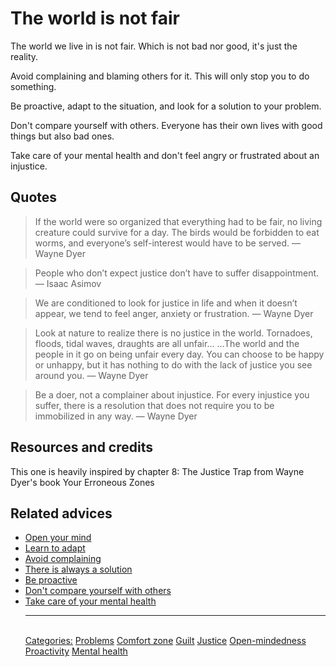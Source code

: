 # The world is not fair

The world we live in is not fair. Which is not bad nor good, it's just the reality.

Avoid complaining and blaming others for it. This will only stop you to do something.

Be proactive, adapt to the situation, and look for a solution to your problem.

Don't compare yourself with others. Everyone has their own lives with good things but also bad ones.

Take care of your mental health and don't feel angry or frustrated about an injustice.

## Quotes

> If the world were so organized that everything had to be fair, no living creature could survive for a day. The birds would be forbidden to eat worms, and everyone’s self-interest would have to be served. — Wayne Dyer

> People who don’t expect justice don’t have to suffer disappointment. — Isaac Asimov

> We are conditioned to look for justice in life and when it doesn’t appear, we tend to feel anger, anxiety or frustration. — Wayne Dyer

> Look at nature to realize there is no justice in the world. Tornadoes, floods, tidal waves, draughts are all unfair... ...The world and the people in it go on being unfair every day. You can choose to be happy or unhappy, but it has nothing to do with the lack of justice you see around you. — Wayne Dyer

> Be a doer, not a complainer about injustice. For every injustice you suffer, there is a resolution that does not require you to be immobilized in any way. — Wayne Dyer

## Resources and credits

This one is heavily inspired by chapter 8: The Justice Trap from Wayne Dyer's book Your Erroneous Zones

## Related advices

- [Open your mind](../Open%20your%20mind/index.md)
- [Learn to adapt](../Learn%20to%20adapt/index.md)
- [Avoid complaining](../Avoid%20complaining/index.md)
- [There is always a solution](../There%20is%20always%20a%20solution/index.md)
- [Be proactive](../Be%20proactive/index.md)
- [Don't compare yourself with others](../Don't%20compare%20yourself%20with%20others/index.md)
- [Take care of your mental health](../Take%20care%20of%20your%20mental%20health/index.md)<hr/><br/>[Categories:](../Categories/index.md) [Problems](../Categories/Problems.md) [Comfort zone](../Categories/Comfort%20zone.md) [Guilt](../Categories/Guilt.md) [Justice](../Categories/Justice.md) [Open-mindedness](../Categories/Open-mindedness.md) [Proactivity](../Categories/Proactivity.md) [Mental health](../Categories/Mental%20health.md)